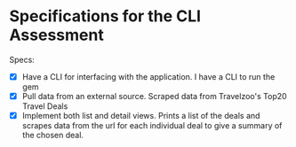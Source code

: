 # Specifications for the CLI Assessment

Specs:
- [x] Have a CLI for interfacing with the application. I have a CLI to run the gem
- [x] Pull data from an external source. Scraped data from Travelzoo's Top20 Travel Deals
- [x] Implement both list and detail views. Prints a list of the deals and scrapes data from the url for each individual deal to give a summary of the chosen deal.
